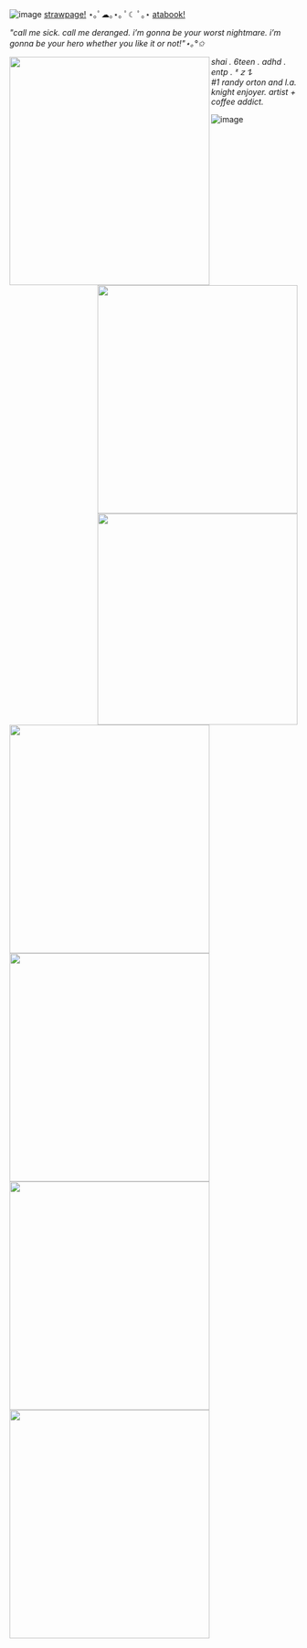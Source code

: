 ![image](https://64.media.tumblr.com/a8faff01b3b63df00dca7519ebcd2079/3b85df06a211074f-4c/s1280x1920/8ffbb9bf645e1954d4d2d6ad6ef6b3406cb404ed.gifv)
[strawpage!](https://shaiiraviolii.straw.page/) ⋆｡ﾟ☁︎｡⋆｡ ﾟ☾ ﾟ｡⋆ [atabook!](https://shaiiraviolii.atabook.org/)

_"call me sick. call me deranged. i’m gonna be your worst nightmare. i’m gonna be your hero whether you like it or not!"⋆｡°✩_ 


<img align="left" width="350" height="400" src="https://64.media.tumblr.com/c492ae9d46f5226807830918bf61e9d4/24391ab21846aa51-8a/s400x600/86d93cf7a10516867a67f4ad1e05941b0263fc94.gifv">
<img align="right" width="350" height="400" src="https://64.media.tumblr.com/d855872f248887cb9f95fbf12ed67107/cf2a53247f1e7819-4b/s400x600/6ceb8f7f7505d7afb1027ed1bcd0e69f6f5fd633.gifv">


 _shai . 6teen . adhd . entp . ᶻ 𝗓 𐰁_ <br/> _#1 randy orton and l.a. knight enjoyer. artist + coffee addict._ <img align="right" width="350" height="370" src="https://i.pinimg.com/736x/d0/c2/10/d0c21068d3b5ea2ce617b4760f5cd129.jpg"> 

<img align="left" width="350" height="400" src="https://64.media.tumblr.com/08f4d871342065786211b5dde2d4010c/tumblr_nsgjw0Xna61uy4o0oo2_250.gif"> 

<img align="left" width="350" height="400" src="https://64.media.tumblr.com/406971251629e2dbdba9521b6914b0ed/7c7935bfc74dd4e7-3c/s250x400/f0c74e4641176993019751e526a71b1f10b07b6b.gifv">
<img align="left" width="350" height="400" src="https://64.media.tumblr.com/e6faa616aa7a239b3c837249e942afcd/7c7935bfc74dd4e7-73/s250x400/b4da7aceb38f7b987d9b6f93b27c448fe97f6f43.gifv"> 
 
<img align="left" width="350" height="400" src="https://64.media.tumblr.com/236b40dc777673ba10083ee1e2df4e24/7c7935bfc74dd4e7-7c/s250x400/adfae09307d080f7d8ac9e1bee1a3a51d1112c33.gifv"> 

![image](https://64.media.tumblr.com/a8faff01b3b63df00dca7519ebcd2079/3b85df06a211074f-4c/s1280x1920/8ffbb9bf645e1954d4d2d6ad6ef6b3406cb404ed.gifv)
